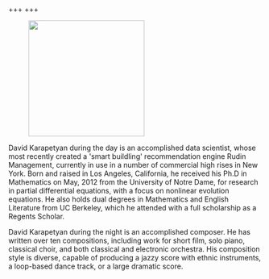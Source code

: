 +++
+++
<figure>
    <img src="/images/avatar.jpeg" width="230" height="230"  />
</figure>


David Karapetyan during the day is an accomplished data scientist, whose most
recently  created  a 'smart buildling' recommendation engine Rudin Management,
currently in use in a number of commercial high rises in New York.
Born and raised in Los Angeles, California, he received
his Ph.D in Mathematics on May, 2012 from the University of Notre Dame, for 
research in partial differential equations, with a focus on nonlinear
evolution equations. He also holds dual degrees in Mathematics and English Literature
from UC Berkeley, which he attended with a full scholarship as a Regents Scholar. 

David Karapetyan during the night is an accomplished composer. He has written over ten
compositions, including work for short film, solo piano, classical choir, and both classical and electronic orchestra. His composition style is diverse, capable of producing a jazzy score with ethnic instruments, a loop-based dance track, or a large dramatic score. 


